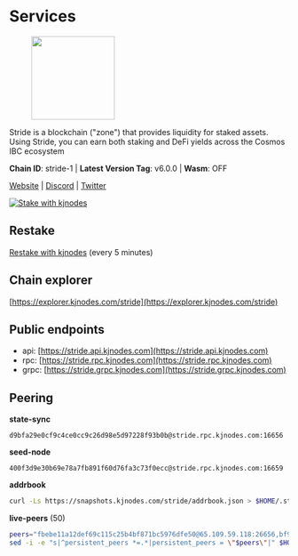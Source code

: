 # Services

<figure><img src="https://raw.githubusercontent.com/kj89/testnet_manuals/main/pingpub/logos/stride.png" width="150" alt=""><figcaption></figcaption></figure>

Stride is a blockchain ("zone") that provides liquidity for staked assets.  Using Stride, you can earn both staking and DeFi yields across the Cosmos IBC ecosystem

**Chain ID**: stride-1 | **Latest Version Tag**: v6.0.0 | **Wasm**: OFF

[Website](https://stride.zone) | [Discord](https://discord.gg/mzQZ8dAE7u) | [Twitter](https://twitter.com/stride_zone)

[![Stake with kjnodes](https://i.ibb.co/cr44Q8j/button-stake-with-kjnodes.png)](https://restake.app/stride/stridevaloper1j8gkhtllnp252l6g6zwzea30e7pvzqttr9768n)

## Restake

[Restake with kjnodes](https://restake.app/stride/stridevaloper1j8gkhtllnp252l6g6zwzea30e7pvzqttr9768n) (every 5 minutes)
## Chain explorer
[https://explorer.kjnodes.com/stride](https://explorer.kjnodes.com/stride)

## Public endpoints

* api: [https://stride.api.kjnodes.com](https://stride.api.kjnodes.com)
* rpc: [https://stride.rpc.kjnodes.com](https://stride.rpc.kjnodes.com)
* grpc: [https://stride.grpc.kjnodes.com](https://stride.grpc.kjnodes.com)

## Peering

**state-sync**

```text
d9bfa29e0cf9c4ce0cc9c26d98e5d97228f93b0b@stride.rpc.kjnodes.com:16656
```

**seed-node**

```text
400f3d9e30b69e78a7fb891f60d76fa3c73f0ecc@stride.rpc.kjnodes.com:16659
```

**addrbook**
```bash
curl -Ls https://snapshots.kjnodes.com/stride/addrbook.json > $HOME/.stride/config/addrbook.json
```

**live-peers** (50)
```bash
peers="fbebe11a12def69c115c25b4bf871bc5976dfe50@65.109.59.118:26656,bf9168fbcc7250c7c5b9d8080cd4eeee6e399913@95.214.53.214:26886,dfc62810eeaab86587b2975c79f3c12d4830652d@15.235.114.54:26656,8ffbe0363d4b0c6dea07e258059aadd558c5872f@168.119.147.56:26656,d9bfa29e0cf9c4ce0cc9c26d98e5d97228f93b0b@65.109.88.38:16656,fb24bc1de8c563e822897fba89bf150c602f3123@198.244.178.213:26656,f5e00226bf8a3854ba06e9b2f2e9b9ac0ecc8414@146.59.52.39:24095,ea6a7b2f366bc343f0670f1673fd86001dd08eb0@65.108.122.246:26636,18704d8ffb35d412adb3fb8eea62c894cf175e75@86.48.26.130:26656,bde0ccb7d858f2e5ab8c12cd78bf360c6614535f@142.132.199.211:26653,222b5f1f8f8b4933c1913818ab2b7379c282b4e2@65.108.75.107:11656,6831d67983cf5ebcb44da01737ccd6ccbd15c08e@193.70.47.90:12256,55c973717001f333c6a1e9e0e19df0deea76e6ad@65.108.137.37:26656,05eec003db41d7ff47a317ef59f83e31bdca23c3@78.107.234.44:26656,463b1dc6903455575079572fb23407be586f2a4b@185.16.39.37:26656,a3f95b0b15c31a68a7535f6068c4e14b95e90dcf@65.109.92.240:21016,3fef899adcdeded56f6c69fe55c5da1624303367@163.172.101.208:4656,c4688bb34164eacacaa374bc7440b87986dd87ac@162.251.235.252:26656,20f56a68a04eedc764b7e1b87b7032a50b9d4fe9@51.81.155.97:10456,1ec2a654e00e22279ee50f13f074f2bce7218681@15.235.114.194:10156,98ea86b6dd2786820ec7f9f2b697d7083de43135@38.146.3.121:12256,e726816f42831689eab9378d5d577f1d06d25716@176.9.188.21:26656,cd680cc992983e5c8244b5529034a2e362e7a6d3@93.159.134.157:26656,d056dcd5ac8dddb23e2962a5ade6ee51f9bfd785@162.19.89.8:10456,2d64ce95c7e0c2b54ebd3c93b205418aeaa1ceb5@202.61.229.196:26656,5093547fdf0430143ac66b4ee55d80e6542a6c10@217.174.247.163:26656,3fe0b7f23e7646c732db55e7267e65a568b2b295@159.203.174.0:26656,b41c74dd8ae7ac1cf406a8976e5010cca2550053@185.197.251.159:26656,a757fc9ea95a7f643d392ec9fdaa31cbf06e76d9@195.3.221.21:12256,d041196a1a36091605448fc65181408ccc1d5da1@65.109.122.105:61156,e1b058e5cfa2b836ddaa496b10911da62dcf182e@138.201.8.248:26656,ec3ab92c9635230e6262fa7d9293452d8130fc12@46.4.112.18:10656,f02b8862ab5a9add71148340cc28d765fba8069a@138.201.220.51:26666,8e4e1f1e087c76c71c64e477e95495833da82aa2@135.181.173.139:26656,4800e5625c8b1be1e2b9238f94052a2c3a42737d@80.190.129.50:26656,7bbb4b5b161e38938414949ec3a82f4ac8ffb4ad@38.242.211.235:26656,82588f011491c6100d922d133f52fc23460b9231@135.181.67.235:26656,ad6700400ff6a76b442e96e772e1f1d641bd3560@34.170.13.86:26656,2c1f55e905c7425f995947e2d600ca5ac863b8c1@15.235.53.91:13456,2254e6968e5c7ebc98ef5b79b388502fa44e10e1@5.161.134.44:26656,233e06cfa51d53e186afe032e848f5c9f5cd4a01@83.171.248.3:26656,8d7d0f32d53467c4d5e8871faf4ec58ea970fed2@157.90.179.182:26456,c124ce0b508e8b9ed1c5b6957f362225659b5343@169.155.168.102:26656,4e1c2471efb89239fb04a4b75f9f87177fd91d00@95.217.151.243:26656,8a210f1bcfc9015a7bc18dcc5add29c0dce3f2dc@135.181.173.67:26656,cb0b38aa612e8ac05f704d9b2feb7526607afb77@66.94.117.176:26656,fc305427390397f8c4eebe5bc22919c1cc5d4532@65.109.43.75:27007,aa0d47509ecadb630189fe4ef071d438a6493e69@178.162.165.194:24095,9ee75491e354965d8bfd8434aa093f8613bc1dce@65.108.238.103:12256,8fff37214fb0ef622f1c09dccb22d6321e004c3e@109.123.242.163:50056"
sed -i -e "s|^persistent_peers *=.*|persistent_peers = \"$peers\"|" $HOME/.stride/config/config.toml
```

